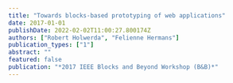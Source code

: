```yaml
---
title: "Towards blocks-based prototyping of web applications"
date: 2017-01-01
publishDate: 2022-02-02T11:00:27.800174Z
authors: ["Robert Holwerda", "Felienne Hermans"]
publication_types: ["1"]
abstract: ""
featured: false
publication: "*2017 IEEE Blocks and Beyond Workshop (B&B)*"
---
```


